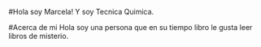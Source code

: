 #Hola soy Marcela! Y soy Tecnica Quimica.

#Acerca de mi
Hola soy una persona que en su tiempo libro le gusta leer libros de misterio.
